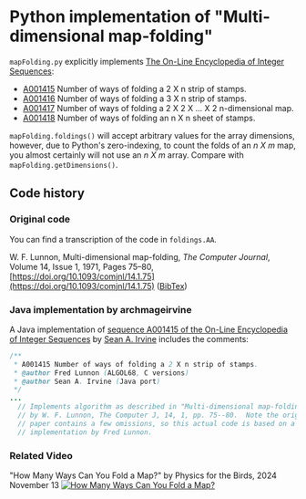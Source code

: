 # Python implementation of "Multi-dimensional map-folding"

`mapFolding.py` explicitly implements [The On-Line Encyclopedia of Integer Sequences](https://oeis.org/):

- [A001415](https://oeis.org/A001415) Number of ways of folding a 2 X n strip of stamps.
- [A001416](https://oeis.org/A001416) Number of ways of folding a 3 X n strip of stamps.
- [A001417](https://oeis.org/A001417) Number of ways of folding a 2 X 2 X ... X 2 n-dimensional map.
- [A001418](https://oeis.org/A001418) Number of ways of folding an n X n sheet of stamps.

`mapFolding.foldings()` will accept arbitrary values for the array dimensions, however, due to Python's zero-indexing, to count the folds of an *n X m* map, you almost certainly will not use an *n X m* array. Compare with `mapFolding.getDimensions()`.

## Code history

### Original code

You can find a transcription of the code in `foldings.AA`.

W. F. Lunnon, Multi-dimensional map-folding, *The Computer Journal*, Volume 14, Issue 1, 1971, Pages 75–80, [https://doi.org/10.1093/comjnl/14.1.75](https://doi.org/10.1093/comjnl/14.1.75) ([BibTex](citations/Lunnon.bibtex))

### Java implementation by archmageirvine

A Java implementation of [sequence A001415 of the On-Line Encyclopedia of Integer Sequences](https://oeis.org/A001415) by [Sean A. Irvine](https://github.com/archmageirvine/joeis/blob/80e3e844b11f149704acbab520bc3a3a25ac34ff/src/irvine/oeis/a001/A001415.java)
 includes the comments:

```java
/**
 * A001415 Number of ways of folding a 2 X n strip of stamps.
 * @author Fred Lunnon (ALGOL68, C versions)
 * @author Sean A. Irvine (Java port)
 */
...
  // Implements algorithm as described in "Multi-dimensional map-folding",
  // by W. F. Lunnon, The Computer J, 14, 1, pp. 75--80.  Note the original
  // paper contains a few omissions, so this actual code is based on a C
  // implementation by Fred Lunnon.
```

### Related Video

"How Many Ways Can You Fold a Map?" by Physics for the Birds, 2024 November 13
[![How Many Ways Can You Fold a Map?](https://img.youtube.com/vi/sfH9uIY3ln4/0.jpg)](https://www.youtube.com/watch?v=sfH9uIY3ln4)
